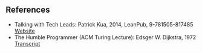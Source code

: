 ## References

* Talking with Tech Leads: Patrick Kua, 2014, LeanPub, 9-781505-817485 [Website](https://leanpub.com/talking-with-tech-leads)
* The Humble Programmer (ACM Turing Lecture): Edsger W. Dijkstra, 1972 [Transcript](https://www.cs.utexas.edu/~EWD/transcriptions/EWD03xx/EWD340.html)
